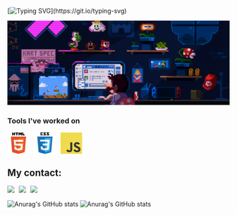 [![Typing SVG](https://readme-typing-svg.demolab.com?font=Fira+Code&weight=900&size=25&pause=1000&width=660&lines=Hello+world+I'm+Gabriel%2C+a+front-end+developer+!)](https://git.io/typing-svg)

<img src="https://github.com/GGabrielms/GGabrielms/blob/main/Mario.gif">

### Tools I've worked on
  
<div style="display: flex; gap: 10px; align-items: center;">
  <img src="https://github.com/devicons/devicon/blob/master/icons/html5/html5-original-wordmark.svg" style="width:50px; height:auto;" />
  <img src="https://github.com/devicons/devicon/blob/master/icons/css3/css3-original-wordmark.svg" style="width:50px;heifht:auto;" />
  <img src="https://github.com/devicons/devicon/blob/master/icons/javascript/javascript-original.svg" style="width:50px;heifht:auto;" />
</div>  

## My contact:
<div style="display: flex; gap: 10px; align-items: center;">
  <a href="https://www.linkedin.com/in/gabriel-martins-744159227/" target="_blank">
    <img src="https://img.shields.io/badge/linkedin-%230077B5.svg?style=for-the-badge&logo=linkedin&logoColor=white" style="height:30px; width:auto;" />
  </a> 
  <a href="https://www.instagram.com/martinsgabriel123/" target="_blank">
    <img src="https://img.shields.io/badge/Instagram-%23E4405F.svg?style=for-the-badge&logo=Instagram&logoColor=white" style="height:30px; width:auto;" />
  </a>
  <! --here the process of converting characters with special meaning in HTML into their equivalent character entities was used -->
  <a href="mailto:&#109;&#97;&#114;&#116;&#105;&#110;&#115;&#103;&#97;&#98;&#114;&#105;&#101;&#108;&#119;&#111;&#108;&#102;&#64;&#103;&#109;&#97;&#105;&#108;&#46;&#99;&#111;&#109;">
    <img src="https://img.shields.io/badge/Gmail-D14836?style=for-the-badge&logo=gmail&logoColor=white" style="height:30px; width:auto;" />
  </a>
</div>

![Anurag's GitHub stats](https://github-readme-stats.vercel.app/api?username=GGabrielms&show_icons=true&theme=algolia  )
![Anurag's GitHub stats](https://github-readme-stats.vercel.app/api/top-langs/?username=GGabrielms&layout=compact&langs_count=7&theme=algolia  )





  
